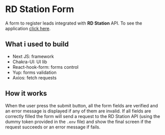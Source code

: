 # RD Station Form

A form to register leads integrated with **RD Station** API. To see the application [click here](https://samuel-vianna.github.io/rd-station-form).

## What i used to build

- Next JS: framework
- Chakra-UI: UI lib
- React-hook-form: forms control
- Yup: forms validation
- Axios: fetch requests

## How it works

When the user press the submit button, all the form fields are verified and an error message is displayed if any of them are invalid. If all fields are correctly filled the form will send a request to the RD Station API (using the dummy token provided in the `.env` file) and show the final screen if the request succeeds or an error message if fails.